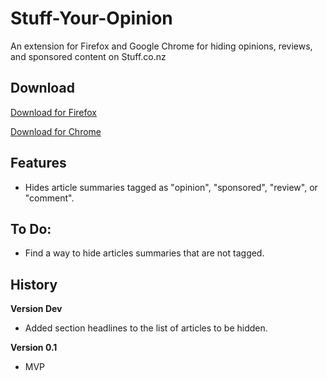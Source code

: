 # Stuff-Your-Opinion

An extension for Firefox and Google Chrome for hiding opinions, reviews, and sponsored content on Stuff.co.nz

## Download

[Download for Firefox](https://addons.mozilla.org/en-US/firefox/addon/stuff-your-opinion/)

[Download for Chrome](https://chrome.google.com/webstore/detail/stuff-your-opinion/jhibdleohknpbgeihkplcjmaaphlmemo)

## Features

- Hides article summaries tagged as "opinion", "sponsored", "review", or "comment".

## To Do:

- Find a way to hide articles summaries that are not tagged.

## History

**Version Dev**

- Added section headlines to the list of articles to be hidden.

**Version 0.1**

- MVP
